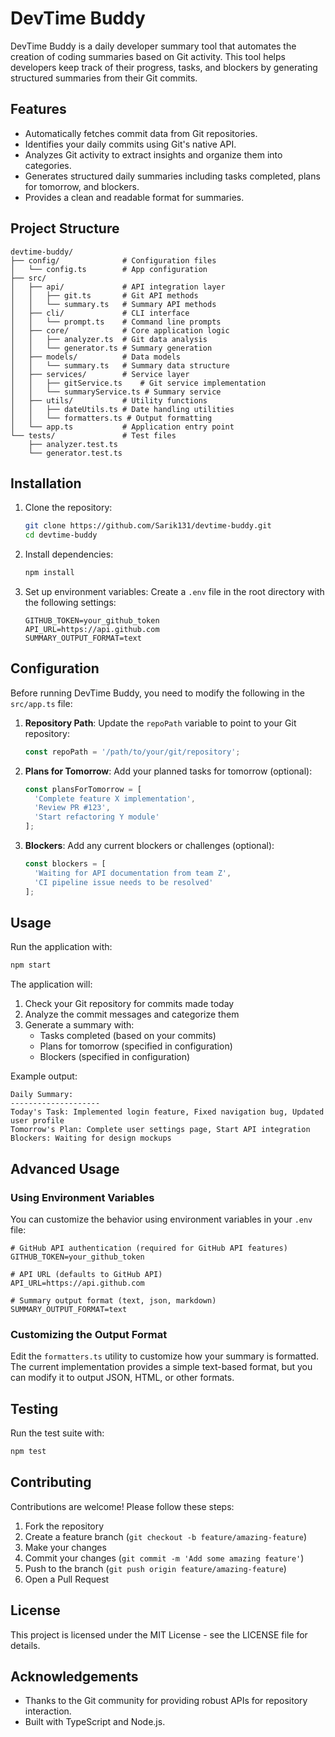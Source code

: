 # DevTime Buddy

DevTime Buddy is a daily developer summary tool that automates the creation of coding summaries based on Git activity. This tool helps developers keep track of their progress, tasks, and blockers by generating structured summaries from their Git commits.

## Features

- Automatically fetches commit data from Git repositories.
- Identifies your daily commits using Git's native API.
- Analyzes Git activity to extract insights and organize them into categories.
- Generates structured daily summaries including tasks completed, plans for tomorrow, and blockers.
- Provides a clean and readable format for summaries.

## Project Structure

```
devtime-buddy/
├── config/              # Configuration files
│   └── config.ts        # App configuration
├── src/
│   ├── api/             # API integration layer
│   │   ├── git.ts       # Git API methods
│   │   └── summary.ts   # Summary API methods
│   ├── cli/             # CLI interface
│   │   └── prompt.ts    # Command line prompts
│   ├── core/            # Core application logic
│   │   ├── analyzer.ts  # Git data analysis
│   │   └── generator.ts # Summary generation
│   ├── models/          # Data models
│   │   └── summary.ts   # Summary data structure
│   ├── services/        # Service layer
│   │   ├── gitService.ts    # Git service implementation
│   │   └── summaryService.ts # Summary service
│   ├── utils/           # Utility functions
│   │   ├── dateUtils.ts # Date handling utilities
│   │   └── formatters.ts # Output formatting
│   └── app.ts           # Application entry point
└── tests/               # Test files
    ├── analyzer.test.ts
    └── generator.test.ts
```

## Installation

1. Clone the repository:
   ```bash
   git clone https://github.com/Sarik131/devtime-buddy.git
   cd devtime-buddy
   ```

2. Install dependencies:
   ```bash
   npm install
   ```

3. Set up environment variables:
   Create a `.env` file in the root directory with the following settings:
   ```
   GITHUB_TOKEN=your_github_token
   API_URL=https://api.github.com
   SUMMARY_OUTPUT_FORMAT=text
   ```

## Configuration

Before running DevTime Buddy, you need to modify the following in the `src/app.ts` file:

1. **Repository Path**: Update the `repoPath` variable to point to your Git repository:
   ```typescript
   const repoPath = '/path/to/your/git/repository';
   ```

2. **Plans for Tomorrow**: Add your planned tasks for tomorrow (optional):
   ```typescript
   const plansForTomorrow = [
     'Complete feature X implementation',
     'Review PR #123',
     'Start refactoring Y module'
   ];
   ```

3. **Blockers**: Add any current blockers or challenges (optional):
   ```typescript
   const blockers = [
     'Waiting for API documentation from team Z',
     'CI pipeline issue needs to be resolved'
   ];
   ```

## Usage

Run the application with:
```bash
npm start
```

The application will:
1. Check your Git repository for commits made today
2. Analyze the commit messages and categorize them
3. Generate a summary with:
   - Tasks completed (based on your commits)
   - Plans for tomorrow (specified in configuration)
   - Blockers (specified in configuration)

Example output:
```
Daily Summary:
--------------------
Today's Task: Implemented login feature, Fixed navigation bug, Updated user profile
Tomorrow's Plan: Complete user settings page, Start API integration
Blockers: Waiting for design mockups
```

## Advanced Usage

### Using Environment Variables

You can customize the behavior using environment variables in your `.env` file:

```
# GitHub API authentication (required for GitHub API features)
GITHUB_TOKEN=your_github_token

# API URL (defaults to GitHub API)
API_URL=https://api.github.com

# Summary output format (text, json, markdown)
SUMMARY_OUTPUT_FORMAT=text
```

### Customizing the Output Format

Edit the `formatters.ts` utility to customize how your summary is formatted. The current implementation provides a simple text-based format, but you can modify it to output JSON, HTML, or other formats.

## Testing

Run the test suite with:
```bash
npm test
```

## Contributing

Contributions are welcome! Please follow these steps:

1. Fork the repository
2. Create a feature branch (`git checkout -b feature/amazing-feature`)
3. Make your changes
4. Commit your changes (`git commit -m 'Add some amazing feature'`)
5. Push to the branch (`git push origin feature/amazing-feature`)
6. Open a Pull Request

## License

This project is licensed under the MIT License - see the LICENSE file for details.

## Acknowledgements

- Thanks to the Git community for providing robust APIs for repository interaction.
- Built with TypeScript and Node.js.